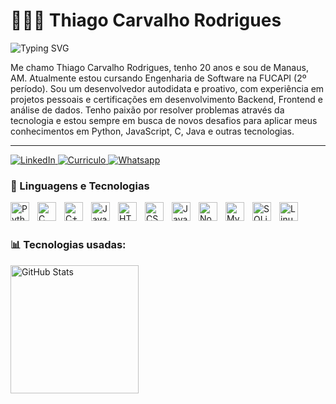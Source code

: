 # 👨🏻‍💻 Thiago Carvalho Rodrigues

![Typing SVG](https://readme-typing-svg.herokuapp.com?font=Fira+Code&pause=1000&width=435&lines=Desenvolvedor+de+Software)

Me chamo Thiago Carvalho Rodrigues, tenho 20 anos e sou de Manaus, AM. Atualmente estou cursando Engenharia de Software na FUCAPI (2º período). Sou um desenvolvedor autodidata e proativo, com experiência em projetos pessoais e certificações em desenvolvimento Backend, Frontend e análise de dados. Tenho paixão por resolver problemas através da tecnologia e estou sempre em busca de novos desafios para aplicar meus conhecimentos em Python, JavaScript, C, Java e outras tecnologias.

---
<p align="left">
    <a href="https://www.linkedin.com/in/thiagocarvlh?lipi=urn%3Ali%3Apage%3Ad_flagship3_profile_view_base_contact_details%3BEleO7%2B25TI2U%2BZx7184YHg%3D%3D">
        <img
            alt="LinkedIn"
            title="Me siga no meu LinkedIn"
            src="https://custom-icon-badges.demolab.com/badge/Linkedin-blue.svg?logo=LinkedIn_1400848&logoColor=white&style=for-the-badge"
        />
    </a>
    <a href="https://drive.google.com/file/d/17G4EN_YvEyCuDs32RVVZbiWSLBN4Apww/view?usp=sharing">
        <img
            alt="Curriculo"
            title="Baixe meu currículo para mais informações!"
            src="https://custom-icon-badges.demolab.com/badge/CURRICULO-red.svg?logo=checklist-24&logoColor=white&style=for-the-badge"
        />
    <a href="https://contate.me/5592981009911">
        <img
            alt="Whatsapp"
            title="Entre em contato comigo!"
            src="https://custom-icon-badges.demolab.com/badge/Whatsapp-gre.svg?logo=mail&logoColor=white&style=for-the-badge"
        />
    </a>
        </p>

### 🤖 Linguagens e Tecnologias

<img 
    align="left" 
    alt="Python"
    title="Python" 
    width="30px" 
    style="padding-right: 10px;" 
    src="https://cdn.jsdelivr.net/gh/devicons/devicon@latest/icons/python/python-original.svg" 
/>

<img 
    align="left" 
    alt="C" 
    title="C"
    width="30px" 
    style="padding-right: 10px;" 
    src="https://skillicons.dev/icons?i=c" 
/>

<img 
    align="left" 
    alt="C++"
    title="C++" 
    width="30px" 
    style="padding-right: 10px;" 
    src="https://skillicons.dev/icons?i=cpp" 
/>
<img 
    align="left" 
    alt="Java"
    title="Java" 
    width="30px" 
    style="padding-right: 10px;" 
    src="https://cdn.jsdelivr.net/gh/devicons/devicon@latest/icons/java/java-original.svg" 
/>
<img 
    align="left" 
    alt="HTML"
    title="HTML" 
    width="30px" 
    style="padding-right: 10px;" 
    src="https://cdn.jsdelivr.net/gh/devicons/devicon@latest/icons/html5/html5-original.svg" 
/>
<img 
    align="left" 
    alt="CSS" 
    title="CSS"
    width="30px" 
    style="padding-right: 10px;" 
    src="https://cdn.jsdelivr.net/gh/devicons/devicon@latest/icons/css3/css3-original.svg" 
/>
<img 
    align="left" 
    alt="JavaScript" 
    title="JavaScript"
    width="30px" 
    style="padding-right: 10px;" 
    src="https://cdn.jsdelivr.net/gh/devicons/devicon@latest/icons/javascript/javascript-original.svg" 
/>
<img 
    align="left" 
    alt="Node.js"
    title="Node.js" 
    width="30px" 
    style="padding-right: 10px;" 
    src="https://cdn.jsdelivr.net/gh/devicons/devicon@latest/icons/nodejs/nodejs-original.svg" 
/>
<img 
    align="left" 
    alt="MySQL"
    title="MySQL" 
    width="30px" 
    style="padding-right: 10px;" 
    src="https://cdn.jsdelivr.net/gh/devicons/devicon@latest/icons/mysql/mysql-original.svg" 
/>
<img 
    align="left" 
    alt="SQLite"
    title="SQLite" 
    width="30px" 
    style="padding-right: 10px;" 
    src="https://cdn.jsdelivr.net/gh/devicons/devicon@latest/icons/sqlite/sqlite-original.svg" 
/>
<img 
    align="left" 
    alt="Linux" 
    title="Linux"
    width="30px" 
    style="padding-right: 10px;" 
    src="https://skillicons.dev/icons?i=linux" 
/>


<br/>
<br/>

### 📊 Tecnologias usadas:



<img 
      align="left" 
      alt="GitHub Stats" 
      height="205" 
      src="https://github-readme-stats.vercel.app/api/top-langs/?username=ThiagoCarvlh&theme=tokyonight&layout=compact&custom_title=Tecnologias&langs_count=9" 
  />

</p>

